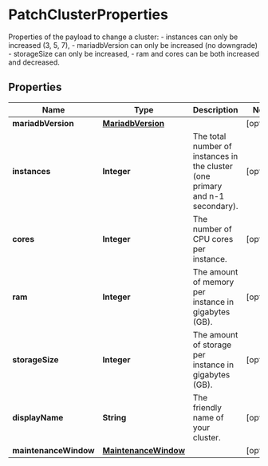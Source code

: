 

# PatchClusterProperties

Properties of the payload to change a cluster: - instances can only be increased (3, 5, 7), - mariadbVersion can only be increased (no downgrade) - storageSize can only be increased, - ram and cores can be both increased and decreased. 
## Properties

| Name | Type | Description | Notes |
| ------------ | ------------- | ------------- | ------------- |
| **mariadbVersion** | [**MariadbVersion**](MariadbVersion.md) |  |  [optional] |
| **instances** | **Integer** | The total number of instances in the cluster (one primary and n-1 secondary).  |  [optional] |
| **cores** | **Integer** | The number of CPU cores per instance. |  [optional] |
| **ram** | **Integer** | The amount of memory per instance in gigabytes (GB). |  [optional] |
| **storageSize** | **Integer** | The amount of storage per instance in gigabytes (GB). |  [optional] |
| **displayName** | **String** | The friendly name of your cluster. |  [optional] |
| **maintenanceWindow** | [**MaintenanceWindow**](MaintenanceWindow.md) |  |  [optional] |


